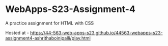 # WebApps-S23-Assignment-4
A practice assignment for HTML with CSS

Hosted at - https://44-563-web-apps-s23.github.io/44563-webapps-s23-assignment4-ashrithaboinipalli/play.html
